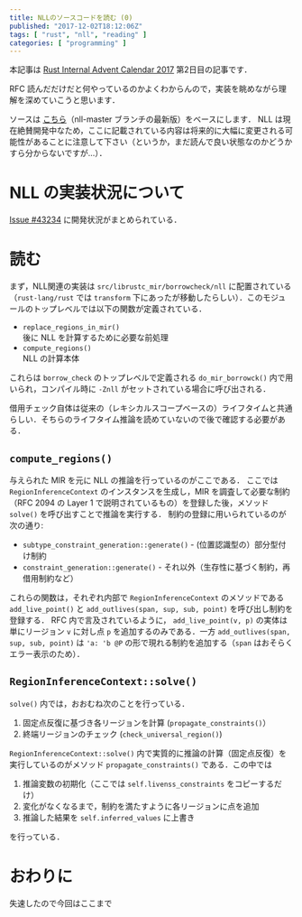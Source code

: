 ```yaml
---
title: NLLのソースコードを読む (0)
published: "2017-12-02T18:12:06Z"
tags: [ "rust", "nll", "reading" ]
categories: [ "programming" ]
---
```


本記事は [Rust Internal Advent Calendar 2017][adc] 第2日目の記事です．

[adc]: https://qiita.com/advent-calendar/2017/rust-internal

RFC 読んだだけだと何やっているのかよくわからんので，実装を眺めながら理解を深めていこうと思います．

ソースは [こちら](https://github.com/nikomatsakis/rust/tree/3eb4284c35ff8c484699b753bcd924da62772b1e)（nll-master ブランチの最新版）をベースにします．
NLL は現在絶賛開発中なため，ここに記載されている内容は将来的に大幅に変更される可能性があることに注意して下さい（というか，まだ読んで良い状態なのかどうかすら分からないですが…）．

<!-- more -->

# NLL の実装状況について
[Issue #43234][tracking-issue] に開発状況がまとめられている．

[tracking-issue]: https://github.com/rust-lang/rust/issues/43234

# 読む

まず，NLL関連の実装は `src/librustc_mir/borrowcheck/nll` に配置されている（`rust-lang/rust` では `transform` 下にあったが移動したらしい）．このモジュールのトップレベルでは以下の関数が定義されている．

* `replace_regions_in_mir()`  
  後に NLL を計算するために必要な前処理
* `compute_regions()`  
  NLL の計算本体

これらは `borrow_check` のトップレベルで定義される `do_mir_borrowck()` 内で用いられ，コンパイル時に `-Znll` がセットされている場合に呼び出される．

借用チェック自体は従来の（レキシカルスコープベースの）ライフタイムと共通らしい．そちらのライフタイム推論を読めていないので後で確認する必要がある．

## `compute_regions()`
与えられた MIR を元に NLL の推論を行っているのがここである．
ここでは `RegionInferenceContext` のインスタンスを生成し，MIR を調査して必要な制約（RFC 2094 の Layer 1 で説明されているもの）を登録した後，メソッド `solve()` を呼び出すことで推論を実行する．
制約の登録に用いられているのが次の通り:

* `subtype_constraint_generation::generate()` - (位置認識型の）部分型付け制約
* `constraint_generation::generate()` - それ以外（生存性に基づく制約，再借用制約など）

これらの関数は，それぞれ内部で `RegionInferenceContext` のメソッドである `add_live_point()` と `add_outlives(span, sup, sub, point)` を呼び出し制約を登録する．
RFC 内で言及されているように， `add_live_point(v, p)` の実体は単にリージョン `v` に対し点 `p` を追加するのみである．一方 `add_outlives(span, sup, sub, point)` は `'a: 'b @P` の形で現れる制約を追加する（`span` はおそらくエラー表示のため）．

## `RegionInferenceContext::solve()`
`solve()` 内では，おおむね次のことを行っている．

1. 固定点反復に基づき各リージョンを計算 (`propagate_constraints()`）
2. 終端リージョンのチェック (`check_universal_region()`)

`RegionInferenceContext::solve()` 内で実質的に推論の計算（固定点反復）を実行しているのがメソッド `propagate_constraints()` である．この中では

1. 推論変数の初期化（ここでは `self.livenss_constraints` をコピーするだけ）
2. 変化がなくなるまで，制約を満たすように各リージョンに点を追加
3. 推論した結果を `self.inferred_values` に上書き

を行っている．

# おわりに
失速したので今回はここまで

